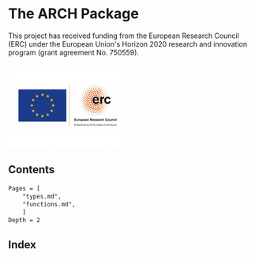 # The ARCH Package
This project has received funding from the European Research Council (ERC) under the European Union's Horizon 2020 research and innovation program (grant agreement No. 750559).

<img src="docs/img/LOGO_ERC-FLAG_EU_.jpg" width="240">

## Contents
```@contents
Pages = [
    "types.md",
    "functions.md",
    ]
Depth = 2
```
 
## Index

```@index
```
